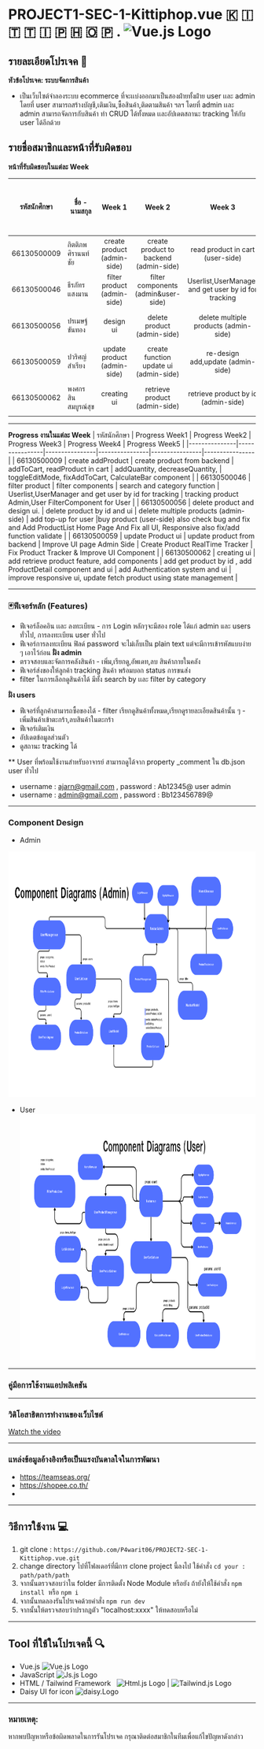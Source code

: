 # PROJECT1-SEC-1-Kittiphop.vue 🇰 🇮 🇹 🇹 🇮 🇵 🇭 🇴 🇵 . <img src="https://upload.wikimedia.org/wikipedia/commons/9/95/Vue.js_Logo_2.svg" alt="Vue.js Logo" width="22" height="22">
## รายละเอียดโปรเจค 🔻
**หัวข้อโปรเจค: ระบบจัดการสินค้า**  
- เป็นเว็บไซต์จำลองระบบ ecommerce ที่จะเเบ่งออกมาเป็นสองฝ่ายทั้งฝ่าย user เเละ admin โดยที่ user สามารถสร้างบัญชี,เติมเงิน,ซื้อสินค้า,ติดตามสินค้า ฯลฯ โดยที่ admin เเละ admin สามารถจัดการกับสินค้า ทำ CRUD ได้ทั้งหมด เเละอัปเดตสถานะ tracking ให้กับ user ได้อีกด้วย 

## รายชื่อสมาชิกและหน้าที่รับผิดชอบ


**หน้าที่รับผิดชอบในแต่ละ Week**

| รหัสนักศึกษา  | ชื่อ - นามสกุล          |      Week 1      | Week 2 | Week 3 | Week 4 | Week 5 | เปอร์เซ็นการรับผิดชอบงาน |
|---------------|-----------------|:----------------:|:------:|:------:|:------:|:------:|:------------------------:|
| 66130500009  | กิตติภพ ศิรานนท์ชัย     | create product (admin-side)   |   create product to backend (admin-side)  |  read product in cart (user-side)  |  add product to cart (user-side)  |  check bug and fix  |           20%            |
| 66130500046  | ธีรภัทร แสงมาน      | filter product (admin-side)   |   filter components (admin&user-side)   |  Userlist,UserManager and get user by id for tracking   |   tracking product Admin,User FilterComponent for User  |   check bug and fix  |           20%            |
| 66130500056  | ปรเมษฐ์ ขันทอง      | design ui    |   delete product (admin-side)   |   delete multiple products (admin-side)  |   buy product (user-side)   |   check bug and fix   |           20%            |
| 66130500059  | ปวริศญ์ สำเรียง       | update product (admin-side)   |   create function update ui (admin-side) |  re-design add,update (admin-side)   |   checking box product(admin-side)   |    check bug and fix   |           20%            |
| 66130500062  | พงศกร สินสมบูรณ์สุข    | creating ui |   retrieve product (admin-side)    |   retrieve product by id (admin-side)  |   Authentication system and ui (admin&user-side)   | check bug and fix |           20%            |

---

**Progress งานในแต่ละ Week**
| รหัสนักศึกษา | Progress Week1 | Progress Week2 | Progress Week3 | Progress Week4 | Progress Week5 |
|---------------|----------------|----------------|----------------|----------------|----------------|
| 66130500009   | create addProduct | create product from backend  | addToCart, readProduct in cart | addQuantity, decreaseQuantity,            | toggleEditMode, fixAddToCart, CalculateBar component |
| 66130500046   | filter product | filter components  | search and category function              |  Userlist,UserManager and get user by id for tracking             | tracking product Admin,User FilterComponent for User               |
| 66130500056   | delete product and design ui. |  delete product by id and ui           |  delete multiple products (admin-side)  | add top-up for user        |buy product (user-side) also check bug and fix and Add ProductList Home Page And Fix all UI, Responsive also fix/add function validate              | 
| 66130500059   | update Product ui | update product from backend     | Improve UI page  Admin Side         | Create Product RealTime Tracker              | Fix Product Tracker & Improve UI Component             |
| 66130500062   | creating ui | add retrieve product feature, add components | add get product by id , add ProductDetail component and ui | add Authentication system and ui | improve responsive ui, update fetch product using state management |


---
### 🃏ฟีเจอร์หลัก (Features)
- ฟีเจอร์ล็อคอิน เเละ ลงทะเบียน - การ Login หลักๆจะมีสอง role ได้แก่ admin  และ users ทั่วไป, การลงทะเบียน user ทั่วไป <br>
- ฟีเจอร์การลงทะเบียน ฟิลด์ password จะไม่เก็บเป็น plain text แต่จะมีการเข้ารหัสแบบง่าย ๆ เอาไว้ก่อน
**ฝั่ง admin** 
- ตรวจสอบและจัดการคลังสินค้า - เพิ่ม,เรียกดู,อัพเดท,ลบ สินค้าภายในคลัง <br>
- ฟีเจอร์ส่งของให้ลูกค้า tracking สินค้า พร้อมบอก status การขนส่ง <br>
- filter ในการเลือกดูสินค้าได้ มีทั้ง search by เเละ filter by category

**ฝั่ง users** 
- ฟีเจอร์ที่ลูกค้าสามารถซื้อของได้ - filter เรียกดูสินค้าทั้งหมด,เรียกดูรายละเอียดสินค้านั้น ๆ   - เพิ่มสินค้าเข้าตะกร้า,ลบสินค้าในตะกร้า 
- ฟีเจอร์เติมเงิน
- อัปเดตข้อมูลส่วนตัว
- ดูสถานะ tracking ได้

** User ที่พร้อมใช้งานสำหรับอาจารย์ สามารถดูได้จาก property _comment ใน db.json
user ทั่วไป
- username : ajarn@gmail.com , password : Ab12345@
user admin
- username : admin@gmail.com , password : Bb123456789@
--- 
### Component Design 
- Admin
<img src="1.png" alt="Alt text" width="1100" height="500"/>

- User
  <img src="2.png" alt="Alt text" width="1100" height="500"/>
--- 
### คู่มือการใช้งานแอปพลิเคชัน 
--- 
### วิดิโอสาธิตการทำงานของเว็บไซต์
[Watch the video](link)

--- 
### แหล่งข้อมูลอ้างอิงหรือเป็นแรงบันดาลใจในการพัฒนา
- https://teamseas.org/
- https://shopee.co.th/
- 
---

## วิธีการใช้งาน 💻
1. git clone : ` https://github.com/P4warit06/PROJECT2-SEC-1-Kittiphop.vue.git `
2. change directory ไปที่โฟลเดอร์ที่มีการ clone project นี้ลงไป ใช้คำสั่ง `cd your : path/path/path`
3. จากนั้นตรวจสอบว่าใน folder มีการติดตั้ง Node Module หรือยัง ถ้ายังให้ใช้คำสั่ง `npm install`  หรือ `npm i`
4. จากนั้นทดลองรันโปรเจคด้วยคำสั่ง `npm run dev `
5. จากนั้นให้ตรวจสอบว่าปรากฎตัว "localhost:xxxx" ให้ทดสอบหรือไม่
---

## Tool ที่ใช้ในโปรเจคนี้ 🔍
- Vue.js <img src="https://upload.wikimedia.org/wikipedia/commons/9/95/Vue.js_Logo_2.svg" alt="Vue.js Logo" width="22" height="22">
- JavaScript <img src="https://cdn.worldvectorlogo.com/logos/logo-javascript.svg" alt="Js.js Logo" width="22" height="22">
- HTML / Tailwind Framework &nbsp;  <img src="https://cdn.worldvectorlogo.com/logos/html-1.svg" alt="Html.js Logo" width="22" height="22"> |  <img src="https://cdn.worldvectorlogo.com/logos/tailwind-css-2.svg" alt="Tailwind.js Logo" width="22" height="22">
- Daisy UI for icon  <img src="https://avatars.githubusercontent.com/u/76870092?s=280&v=4" alt="daisy.Logo" width="22" height="22">
---

### หมายเหตุ:
หากพบปัญหาหรือข้อผิดพลาดในการรันโปรเจค  กรุณาติดต่อสมาชิกในทีมเพื่อแก้ไขปัญหาดังกล่าว
